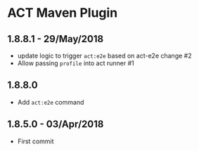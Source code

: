# ACT Maven Plugin

## 1.8.8.1 - 29/May/2018
- update logic to trigger `act:e2e` based on act-e2e change #2
- Allow passing `profile` into act runner #1

## 1.8.8.0
- Add `act:e2e` command

## 1.8.5.0 - 03/Apr/2018
- First commit
